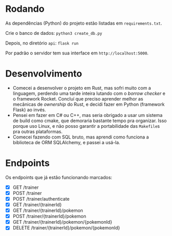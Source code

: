 # Rodando
As dependências (Python) do projeto estão listadas em `requirements.txt`.

Crie o banco de dados:
```python3 create_db.py```

Depois, no diretório `api`:
```flask run```

Por padrão o servidor tem sua interface em `http://localhost:5000`.

# Desenvolvimento
- Comecei a desenvolver o projeto em Rust, mas sofri muito com a linguagem, perdendo uma tarde inteira lutando com o *borrow checker* e o framework Rocket. Concluí que preciso aprender melhor as mecânicas de *ownership* do Rust, e decidi fazer em Python (framework Flask) ao invés.
- Pensei em fazer em C# ou C++, mas seria obrigado a usar um sistema de build como cmake, que demoraria bastante tempo pra organizar. Isso porque uso Linux, e não posso garantir a portabilidade das `Makefile`s pra outras plataformas.
- Comecei fazendo com SQL bruto, mas aprendi como funciona a biblioteca de ORM SQLAlchemy, e passei a usá-la.

# Endpoints
Os endpoints que já estão funcionando marcados:
- [X] GET /trainer
- [X] POST /trainer
- [X] POST /trainer/authenticate
- [X] GET /trainer/{trainerId}
- [X] GET /trainer/{trainerId}/pokemon
- [X] POST /trainer/{trainerId}/pokemon
- [X] GET /trainer/{trainerId}/pokemon/{pokemonId}
- [X] DELETE /trainer/{trainerId}/pokemon/{pokemonId}

